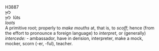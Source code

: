 <body>
  <p>H3887<br>  לוּץ  <br> לוּץ  ‎  lûts  <br><i>loots </i><br>A primitive root; properly to <i>make</i> <i>mouths</i> at, that is, to <i>scoff</i>; hence (from the effort to pronounce a foreign language) to <i>interpret</i>, or (generally) <i>intercede: - </i>ambassador, have in derision, interpreter, make a mock, mocker, scorn (-er, -ful), teacher.<br></p>
 </body>